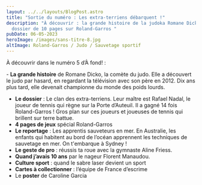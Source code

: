 ```yaml
---
layout: ../../layouts/BlogPost.astro
title: "Sortie du numéro : Les extra-terriens débarquent !"
description: "À découvrir : la grande histoire de la judoka Romane Dicko et un
  dossier de 10 pages sur Roland-Garros "
pubDate: 06-05-2023
heroImage: /images/sans-titre-8.jpg
altImage: Roland-Garros / Judo / Sauvetage sportif
---
```

À découvrir dans le numéro 5 d’À fond! :

\- **La grande histoire** de Romane Dicko, la comète du judo. Elle a découvert le judo par hasard, en regardant la télévision avec son père en 2012. Dix ans plus tard, elle devenait championne du monde des poids lourds.
- **Le dossier** : Le clan des extra-terriens. Leur maître est Rafael Nadal, le joueur de tennis qui règne sur la Porte d’Auteuil. Il a gagné 14 fois Roland-Garros ! Gros plan sur ces joueurs et joueuses de tennis qui brillent sur terre battue.
- **4 pages de jeux** spécial Roland-Garros
- **Le reportage** : Les apprentis sauveteurs en mer. En Australie, les enfants qui habitent au bord de l’océan apprennent les techniques de sauvetage en mer. On t'embarque à Sydney !
- **Le geste de pro** : réussis ta roue avec la gymnaste Aline Friess.
- **Quand j’avais 10 ans** par le nageur Florent Manaudou.
- **Culture sport** : quand le sabre laser devient un sport
- **Cartes à collectionner** : l’équipe de France d’escrime
- Le **poster** de Caroline Garcia